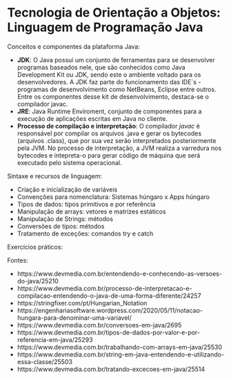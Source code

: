 # Tecnologia de Orientação a Objetos: Linguagem de Programação Java
<p>Conceitos e componentes da plataforma Java:</p> 
<ul>  
  <li><strong>JDK</strong>: O Java possui um conjunto de ferramentas para se desenvolver programas baseados nele, que são conhecidos como Java Development Kit ou JDK, sendo este o ambiente voltado para os desenvolvedores. A JDK faz parte do funcionamento das IDE´s - programas de desenvolvimento como NetBeans, Eclipse entre outros. Entre os componentes desse kit de desenvolvimento, destaca-se o compilador javac.</li>
  <li><strong>JRE</strong>: Java Runtime Enviroment, conjunto de componentes para a execução de aplicações escritas em Java no cliente. </li>  
  <li><strong>Processo de compilação e interpretação</strong>: O compilador <i>javac</i> é responsável por compilar os arquivos .java e gerar os bytecodes (arquivos .class), que por sua vez serão interpretados posteriormente pela JVM. No processo de interpretação, a JVM realiza a varredura nos bytecodes e intepreta-o para gerar código de máquina que será executado pelo sistema operacional.</li>
</ul> 

<p>Sintaxe e recursos de linguagem:</p> 

<ul>  
  <li>Criação e inicialização de variáveis</li>  
  <li>Convenções para nomenclatura: Sistemas húngaro x Apps húngaro</li>
  <li>Tipos de dados: tipos primitivos e por referência</li>
  <li>Manipulação de arrays: vetores e matrizes estáticos</li>
  <li>Manipulação de Strings: métodos</li>
  <li>Conversões de tipos: métodos</li>
  <li>Tratamento de exceções: comandos try e catch</li>  
 </ul> 

<p>Exercícios práticos:</p>

<p>Fontes:</p> 

<ul>  
  <li>https://www.devmedia.com.br/entendendo-e-conhecendo-as-versoes-do-java/25210</li>  
  <li>https://www.devmedia.com.br/processo-de-interpretacao-e-compilacao-entendendo-o-java-de-uma-forma-diferente/24257</li>
  <li>https://stringfixer.com/pt/Hungarian_Notation</li>
  <li>https://engenhariasoftware.wordpress.com/2020/05/11/notacao-hungara-para-denominar-uma-variavel/</li>
  <li>https://www.devmedia.com.br/conversoes-em-java/2695</li>
  <li>https://www.devmedia.com.br/tipos-de-dados-por-valor-e-por-referencia-em-java/25293</li>
  <li>https://www.devmedia.com.br/trabalhando-com-arrays-em-java/25530</li>  
  <li>https://www.devmedia.com.br/string-em-java-entendendo-e-utilizando-essa-classe/25503</li>
  <li>https://www.devmedia.com.br/tratando-excecoes-em-java/25514</li>
 </ul> 




